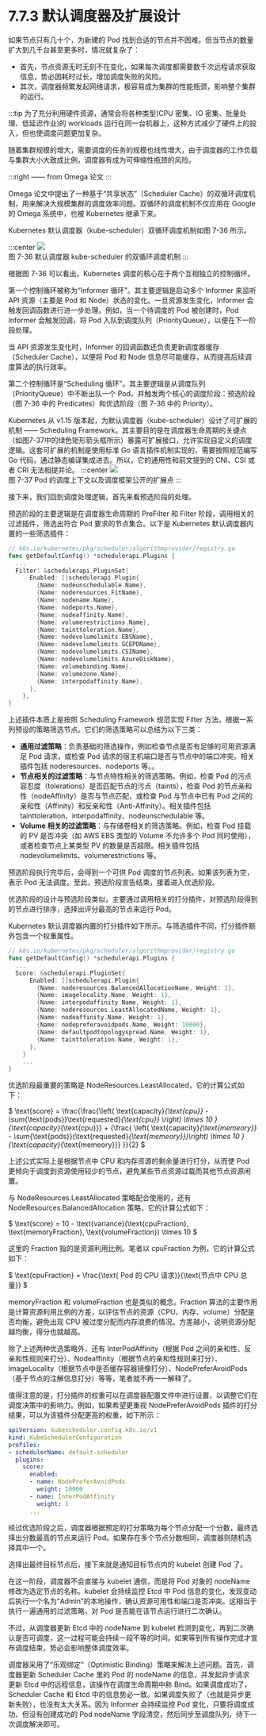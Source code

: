 # 7.7.3 默认调度器及扩展设计

如果节点只有几十个，为新建的 Pod 找到合适的节点并不困难。但当节点的数量扩大到几千台甚至更多时，情况就复杂了：
- 首先，节点资源无时无刻不在变化，如果每次调度都需要数千次远程请求获取信息，势必因耗时过长，增加调度失败的风险。
- 其次，调度器频繁发起网络请求，极容易成为集群的性能瓶颈，影响整个集群的运行。

:::tip <a/>
为了充分利用硬件资源，通常会将各种类型(CPU 密集、IO 密集、批量处理、低延迟作业)的 workloads 运行在同一台机器上，这种方式减少了硬件上的投入，但也使调度问题更加复杂。

随着集群规模的增大，需要调度的任务的规模也线性增大，由于调度器的工作负载与集群大小大致成比例，调度器有成为可伸缩性瓶颈的风险。

:::right
—— from Omega 论文
:::

Omega 论文中提出了一种基于“共享状态”（Scheduler Cache）的双循环调度机制，用来解决大规模集群的调度效率问题。双循环的调度机制不仅应用在 Google 的 Omega 系统中，也被 Kubernetes 继承下来。

Kubernetes 默认调度器（kube-scheduler）双循环调度机制如图 7-36 所示。

:::center
  ![](../assets/kube-scheduler.svg)<br/>
  图 7-36 默认调度器 kube-scheduler 的双循环调度机制
:::

根据图 7-36 可以看出，Kubernetes 调度的核心在于两个互相独立的控制循环。

第一个控制循环被称为“Informer 循环”。其主要逻辑是启动多个 Informer 来监听 API 资源（主要是 Pod 和 Node）状态的变化。一旦资源发生变化，Informer 会触发回调函数进行进一步处理。例如，当一个待调度的 Pod 被创建时，Pod Informer 会触发回调，将 Pod 入队到调度队列（PriorityQueue），以便在下一阶段处理。

当 API 资源发生变化时，Informer 的回调函数还负责更新调度器缓存（Scheduler Cache），以便将 Pod 和 Node 信息尽可能缓存，从而提高后续调度算法的执行效率。

第二个控制循环是“Scheduling 循环”。其主要逻辑是从调度队列（PriorityQueue）中不断出队一个 Pod，并触发两个核心的调度阶段：预选阶段（图 7-36 中的 Predicates）和优选阶段（图 7-36 中的 Priority）。

Kubernetes 从 v1.15 版本起，为默认调度器（kube-scheduler）设计了可扩展的机制 —— Scheduling Framework。其主要目的是在调度器生命周期的关键点（如图7-37中的绿色矩形箭头框所示）暴露可扩展接口，允许实现自定义的调度逻辑。这套可扩展的机制是使用标准 Go 语言插件机制实现的，需要按照规范编写 Go 代码，通过静态编译集成进去。所以，它的通用性和前文提到的 CNI、CSI 或者 CRI 无法相提并论。
:::center
  ![](../assets/scheduling-framework-extensions.svg)<br/>
   图 7-37 Pod 的调度上下文以及调度框架公开的扩展点
:::

接下来，我们回到调度处理逻辑，首先来看预选阶段的处理。

预选阶段的主要逻辑是在调度器生命周期的 PreFilter 和 Filter 阶段，调用相关的过滤插件，筛选出符合 Pod 要求的节点集合。以下是 Kubernetes 默认调度器内置的一些筛选插件：
```go
// k8s.io/kubernetes/pkg/scheduler/algorithmprovider/registry.go
func getDefaultConfig() *schedulerapi.Plugins {
  ...
  Filter: &schedulerapi.PluginSet{
      Enabled: []schedulerapi.Plugin{
        {Name: nodeunschedulable.Name},
        {Name: noderesources.FitName},
        {Name: nodename.Name},
        {Name: nodeports.Name},
        {Name: nodeaffinity.Name},
        {Name: volumerestrictions.Name},
        {Name: tainttoleration.Name},
        {Name: nodevolumelimits.EBSName},
        {Name: nodevolumelimits.GCEPDName},
        {Name: nodevolumelimits.CSIName},
        {Name: nodevolumelimits.AzureDiskName},
        {Name: volumebinding.Name},
        {Name: volumezone.Name},
        {Name: interpodaffinity.Name},
      },
    },
}
```

上述插件本质上是按照 Scheduling Framework 规范实现 Filter 方法，根据一系列预设的策略筛选节点。它们的筛选策略可以总结为以下三类：

  - **通用过滤策略**：负责基础的筛选操作，例如检查节点是否有足够的可用资源满足 Pod 请求，或检查 Pod 请求的宿主机端口是否与节点中的端口冲突。相关插件包括 noderesources、nodeports 等。。
  - **节点相关的过滤策略**：与节点特性相关的筛选策略。例如，检查 Pod 的污点容忍度（tolerations）是否匹配节点的污点（taints），检查 Pod 的节点亲和性（nodeAffinity）是否与节点匹配，或检查 Pod 与节点中已有 Pod 之间的亲和性（Affinity）和反亲和性（Anti-Affinity）。相关插件包括 tainttoleration、interpodaffinity、nodeunschedulable 等。
  - **Volume 相关的过滤策略**：与存储卷相关的筛选策略。例如，检查 Pod 挂载的 PV 是否冲突（如 AWS EBS 类型的 Volume 不允许多个 Pod 同时使用），或者检查节点上某类型 PV 的数量是否超限。相关插件包括 nodevolumelimits、volumerestrictions 等。

预选阶段执行完毕后，会得到一个可供 Pod 调度的节点列表。如果该列表为空，表示 Pod 无法调度。至此，预选阶段宣告结束，接着进入优选阶段。

优选阶段的设计与预选阶段类似，主要通过调用相关的打分插件，对预选阶段得到的节点进行排序，选择出评分最高的节点来运行 Pod。

Kubernetes 默认调度器内置的打分插件如下所示。与筛选插件不同，打分插件额外包含一个权重属性。
```go
// k8s.io/kubernetes/pkg/scheduler/algorithmprovider/registry.go
func getDefaultConfig() *schedulerapi.Plugins {
  ...
  Score: &schedulerapi.PluginSet{
      Enabled: []schedulerapi.Plugin{
        {Name: noderesources.BalancedAllocationName, Weight: 1},
        {Name: imagelocality.Name, Weight: 1},
        {Name: interpodaffinity.Name, Weight: 1},
        {Name: noderesources.LeastAllocatedName, Weight: 1},
        {Name: nodeaffinity.Name, Weight: 1},
        {Name: nodepreferavoidpods.Name, Weight: 10000},
        {Name: defaultpodtopologyspread.Name, Weight: 1},
        {Name: tainttoleration.Name, Weight: 1},
      },
    }
    ...
}
```

优选阶段最重要的策略是 NodeResources.LeastAllocated，它的计算公式如下：

$
\text{score} = \frac{\frac{\left( \text{capacity}_{\text{cpu}} - \sum_{\text{pods}}\text{requested}_{\text{cpu}} \right) \times 10 }{\text{capacity}_{\text{cpu}}}  +  {\frac{ \left( \text{capacity}_{\text{memeory}} - \sum_{\text{pods}}(\text{requested}_{\text{memeory}})\right) \times 10 }{\text{capacity}_{\text{memeory}}}   }}{2}
$

上述公式实际上是根据节点中 CPU 和内存资源的剩余量进行打分，从而使 Pod 更倾向于调度到资源使用较少的节点，避免某些节点资源过载而其他节点资源闲置。

与 NodeResources.LeastAllocated 策略配合使用的，还有 NodeResources.BalancedAllocation 策略，它的计算公式如下：

$
\text{score} = 10 - \text{variance}(\text{cpuFraction}, \text{memoryFraction}, \text{volumeFraction}) \times 10
$

这里的 Fraction 指的是资源利用比例。笔者以 cpuFraction 为例，它的计算公式如下：

$
\text{cpuFraction} =  \frac{\text{ Pod 的 CPU 请求}}{\text{节点中 CPU 总量}} 
$


memoryFraction 和 volumeFraction 也是类似的概念。Fraction 算法的主要作用是计算资源利用比例的方差，以评估节点的资源（CPU、内存、volume）分配是否均衡，避免出现 CPU 被过度分配而内存浪费的情况。方差越小，说明资源分配越均衡，得分也就越高。

除了上述两种优选策略外，还有 InterPodAffinity（根据 Pod 之间的亲和性、反亲和性规则来打分）、Nodeaffinity（根据节点的亲和性规则来打分）、ImageLocality（根据节点中是否缓存容器镜像打分）、NodePreferAvoidPods（基于节点的注解信息打分）等等，笔者就不再一一解释了。

值得注意的是，打分插件的权重可以在调度器配置文件中进行设置，以调整它们在调度决策中的影响力。例如，如果希望更重视 NodePreferAvoidPods 插件的打分结果，可以为该插件分配更高的权重，如下所示：

```yaml
apiVersion: kubescheduler.config.k8s.io/v1
kind: KubeSchedulerConfiguration
profiles:
- schedulerName: default-scheduler
  plugins:
    score:
      enabled:
      - name: NodePreferAvoidPods
        weight: 10000
      - name: InterPodAffinity
        weight: 1
      ...
```

经过优选阶段之后，调度器根据预定的打分策略为每个节点分配一个分数，最终选择出分数最高的节点来运行 Pod。如果存在多个节点分数相同，调度器则随机选择其中一个。

选择出最终目标节点后，接下来就是通知目标节点内的 kubelet 创建 Pod 了。

在这一阶段，调度器不会直接与 kubelet 通信，而是将 Pod 对象的 nodeName 修改为选定节点的名称。kubelet 会持续监控 Etcd 中 Pod 信息的变化，发现变动后执行一个名为“Admin”的本地操作，确认资源可用性和端口是否冲突。这相当于执行一遍通用的过滤策略，对 Pod 是否能在该节点运行进行二次确认。

不过，从调度器更新 Etcd 中的 nodeName 到 kubelet 检测到变化，再到二次确认是否可调度，这一过程可能会持续一段不等的时间。如果等到所有操作完成才宣布调度结束，势必会影响整体调度效率。

调度器采用了“乐观绑定”（Optimistic Binding）策略来解决上述问题。首先，调度器更新 Scheduler Cache 里的 Pod 的 nodeName 的信息，并发起异步请求  更新 Etcd 中的远程信息，该操作在调度生命周期中称 Bind。如果调度成功了，Scheduler Cache 和 Etcd 中的信息势必一致。如果调度失败了（也就是异步更新失败），也没有太大关系。因为 Informer 会持续监控 Pod 变化，只要将调度成功、但没有创建成功的 Pod  nodeName 字段清空，然后同步至调度队列，待下一次调度解决即可。
